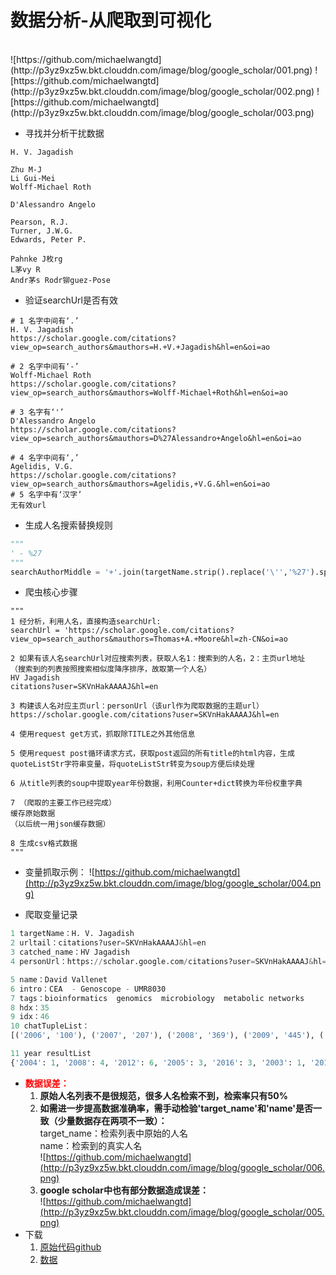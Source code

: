 ﻿# 数据分析-从爬取到可视化
<br>
![https://github.com/michaelwangtd](http://p3yz9xz5w.bkt.clouddn.com/image/blog/google_scholar/001.png)
![https://github.com/michaelwangtd](http://p3yz9xz5w.bkt.clouddn.com/image/blog/google_scholar/002.png)
![https://github.com/michaelwangtd](http://p3yz9xz5w.bkt.clouddn.com/image/blog/google_scholar/003.png)

* 寻找并分析干扰数据
```
H. V. Jagadish

Zhu M-J
Li Gui-Mei
Wolff-Michael Roth

D'Alessandro Angelo

Pearson, R.J.
Turner, J.W.G.
Edwards, Peter P.

Pahnke J枚rg 
L茅vy R
Andr茅s Rodr铆guez-Pose
```

* 验证searchUrl是否有效
```
# 1 名字中间有‘.’ 
H. V. Jagadish
https://scholar.google.com/citations?view_op=search_authors&mauthors=H.+V.+Jagadish&hl=en&oi=ao

# 2 名字中间有‘-’
Wolff-Michael Roth
https://scholar.google.com/citations?view_op=search_authors&mauthors=Wolff-Michael+Roth&hl=en&oi=ao

# 3 名字有‘'’
D'Alessandro Angelo
https://scholar.google.com/citations?view_op=search_authors&mauthors=D%27Alessandro+Angelo&hl=en&oi=ao

# 4 名字中间有‘,’
Agelidis, V.G.
https://scholar.google.com/citations?view_op=search_authors&mauthors=Agelidis,+V.G.&hl=en&oi=ao
# 5 名字中有‘汉字’
无有效url
```

* 生成人名搜索替换规则
```python
"""
' - %27
"""
searchAuthorMiddle = '+'.join(targetName.strip().replace('\'','%27').split(' '))
```

* 爬虫核心步骤
```
"""
1 经分析，利用人名，直接构造searchUrl:
searchUrl = 'https://scholar.google.com/citations?view_op=search_authors&mauthors=Thomas+A.+Moore&hl=zh-CN&oi=ao

2 如果有该人名searchUrl对应搜索列表，获取人名1：搜索到的人名，2：主页url地址
（搜索到的列表按照搜索相似度降序排序，故取第一个人名）
HV Jagadish
citations?user=SKVnHakAAAAJ&hl=en

3 构建该人名对应主页url：personUrl（该url作为爬取数据的主题url）
https://scholar.google.com/citations?user=SKVnHakAAAAJ&hl=en

4 使用request get方式，抓取除TITLE之外其他信息

5 使用request post循环请求方式，获取post返回的所有title的html内容，生成quoteListStr字符串变量，将quoteListStr转变为soup方便后续处理

6 从title列表的soup中提取year年份数据，利用Counter+dict转换为年份权重字典

7 （爬取的主要工作已经完成）
缓存原始数据
（以后统一用json缓存数据）

8 生成csv格式数据
"""
```

* 变量抓取示例：
![https://github.com/michaelwangtd](http://p3yz9xz5w.bkt.clouddn.com/image/blog/google_scholar/004.png)


* 爬取变量记录
```python
1 targetName：H. V. Jagadish
2 urltail：citations?user=SKVnHakAAAAJ&hl=en
3 catched_name：HV Jagadish
4 personUrl：https://scholar.google.com/citations?user=SKVnHakAAAAJ&hl=en

5 name：David Vallenet
6 intro：CEA  - Genoscope - UMR8030
7 tags：bioinformatics  genomics  microbiology  metabolic networks
8 hdx：35
9 idx：46
10 chatTupleList：
[('2006', '100'), ('2007', '207'), ('2008', '369'), ('2009', '445'), ('2010', '553'), ('2011', '692'), ('2012', '715'), ('2013', '852'), ('2014', '842'), ('2015', '862'), ('2016', '803'), ('2017', '819'), ('2018', '176')]

11 year resultList
{'2004': 1, '2008': 4, '2012': 6, '2005': 3, '2016': 3, '2003': 1, '2013': 4, '2017': 8, '2014': 5, '2009': 7, '2015': 3, '2018': 2, '2007': 6, '2002': 1, '2010': 2, '2011': 8, '2006': 7}

```

* <font color='red'>**数据误差：**</font>
    1. **原始人名列表不是很规范，很多人名检索不到，检索率只有50%**
    2. **如需进一步提高数据准确率，需手动检验'target_name'和'name'是否一致（少量数据存在两项不一致）：**<br>target_name：检索列表中原始的人名<br>name：检索到的真实人名<br>![https://github.com/michaelwangtd](http://p3yz9xz5w.bkt.clouddn.com/image/blog/google_scholar/006.png)
    3. **google scholar中也有部分数据造成误差：**<br>![https://github.com/michaelwangtd](http://p3yz9xz5w.bkt.clouddn.com/image/blog/google_scholar/005.png)
* 下载<br>
    1. [原始代码github](https://github.com/michaelwangtd/out-food/tree/master/spiderAcademicStatistics)
    2. [数据](https://pan.baidu.com/s/160_ABEiAShDxVXyLZ1JHvQ)
